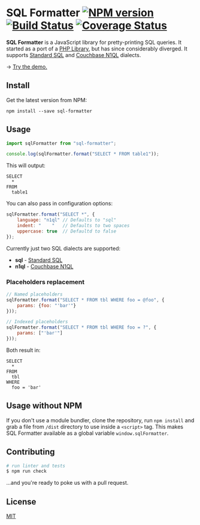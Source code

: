 # SQL Formatter [![NPM version](https://img.shields.io/npm/v/sql-formatter.svg)](https://npmjs.com/package/sql-formatter) [![Build Status](https://travis-ci.org/zeroturnaround/sql-formatter.svg?branch=master)](https://travis-ci.org/zeroturnaround/sql-formatter) [![Coverage Status](https://coveralls.io/repos/github/zeroturnaround/sql-formatter/badge.svg?branch=master)](https://coveralls.io/github/zeroturnaround/sql-formatter?branch=master)

**SQL Formatter** is a JavaScript library for pretty-printing SQL queries.
It started as a port of a [PHP Library][], but has since considerably diverged.
It supports [Standard SQL][] and [Couchbase N1QL][] dialects.

&rarr; [Try the demo.](https://zeroturnaround.github.io/sql-formatter/)

## Install

Get the latest version from NPM:

```
npm install --save sql-formatter
```

## Usage

```js
import sqlFormatter from "sql-formatter";

console.log(sqlFormatter.format("SELECT * FROM table1"));
```

This will output:

```
SELECT
  *
FROM
  table1
```

You can also pass in configuration options:

```js
sqlFormatter.format("SELECT *", {
    language: "n1ql" // Defaults to "sql"
    indent: "    "   // Defaults to two spaces
    uppercase: true  // Defaultd to false
});
```

Currently just two SQL dialects are supported:

- **sql** - [Standard SQL][]
- **n1ql** - [Couchbase N1QL][]

### Placeholders replacement

```js
// Named placeholders
sqlFormatter.format("SELECT * FROM tbl WHERE foo = @foo", {
    params: {foo: "'bar'"}
}));

// Indexed placeholders
sqlFormatter.format("SELECT * FROM tbl WHERE foo = ?", {
    params: ["'bar'"]
}));
```

Both result in:

```
SELECT
  *
FROM
  tbl
WHERE
  foo = 'bar'
```

## Usage without NPM

If you don't use a module bundler, clone the repository, run `npm install` and grab a file from `/dist` directory to use inside a `<script>` tag.
This makes SQL Formatter available as a global variable `window.sqlFormatter`.

## Contributing

```bash
# run linter and tests
$ npm run check
```

...and you're ready to poke us with a pull request.

## License

[MIT](https://github.com/zeroturnaround/sql-formatter/blob/master/LICENSE)

[PHP library]: https://github.com/jdorn/sql-formatter
[Standard SQL]: https://en.wikipedia.org/wiki/SQL:2011
[Couchbase N1QL]: http://www.couchbase.com/n1ql
